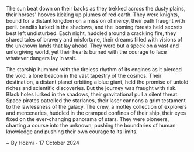 
The sun beat down on their backs as they trekked across the dusty plains, their horses' hooves kicking up plumes of red earth.  They were knights, bound for a distant kingdom on a mission of mercy, their path fraught with peril.   bandits lurked in the shadows, and the looming forests held secrets best left undisturbed.  Each night, huddled around a crackling fire, they shared tales of bravery and misfortune, their dreams filled with visions of the unknown lands that lay ahead.  They were but a speck on a vast and unforgiving world, yet their hearts burned with the courage to face whatever dangers lay in wait.

The starship hummed with the tireless rhythm of its engines as it pierced the void, a lone beacon in the vast tapestry of the cosmos.  Their destination, a distant planet orbiting a blue giant, held the promise of untold riches and scientific discoveries.  But the journey was fraught with risk.  Black holes lurked in the shadows, their gravitational pull a silent threat.  Space pirates patrolled the starlanes, their laser cannons a grim testament to the lawlessness of the galaxy.  The crew, a motley collection of explorers and mercenaries, huddled in the cramped confines of their ship, their eyes fixed on the ever-changing panorama of stars. They were pioneers, charting a course into the unknown, pushing the boundaries of human knowledge and pushing their own courage to its limits. 

~ By Hozmi - 17 October 2024
